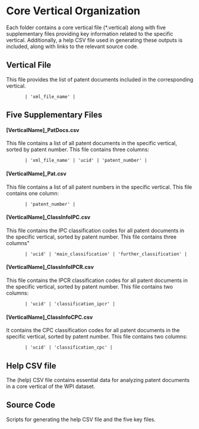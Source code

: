 # Core Vertical Organization
Each folder contains a core vertical file (*.vertical) along with five supplementary files providing key information related to the specific vertical. Additionally, a help CSV file used in generating these outputs is included, along with links to the relevant source code.

## Vertical File
This file provides the list of patent documents included in the corresponding vertical. 

           | 'xml_file_name' | 
 
## Five Supplementary Files 
#### [VerticalName]_PatDocs.csv
This file contains a list of all patent documents in the specific vertical, sorted by patent number.
This file contains three columns:

           | 'xml_file_name' | 'ucid' | 'patent_number' |

#### [VerticalName]_Pat.csv
This file contains a list of all patent numbers in the specific vertical.
This file contains one column:

           | 'patent_number' |

#### [VerticalName]_ClassInfoIPC.csv
This file contains the IPC classification codes for all patent documents in the specific vertical, sorted by patent number. 
This file contains three columns"

           | 'ucid' | 'main_classification' | 'further_classification' |

#### [VerticalName]_ClassInfoIPCR.csv
This file contains the IPCR classification codes for all patent documents in the specific vertical, sorted by patent number.
This file contains two columns:

           | 'ucid' | 'classification_ipcr' |

#### [VerticalName]_ClassInfoCPC.csv
It contains the CPC classification codes for all patent documents in the specific vertical, sorted by patent number.
This file contains two columns:

           | 'ucid' | 'classification_cpc' |

## Help CSV file
The (help) CSV file contains essential data for analyzing patent documents in a core vertical of the WPI dataset.

## Source Code
Scripts for generating the help CSV file and the five key files.
